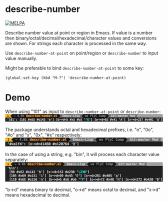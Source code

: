 # describe-number

[![MELPA](http://melpa.org/packages/describe-number-badge.svg)](http://melpa.org/#/describe-number)

Describe number value at point or region in Emacs. If value is a number then binary/octal/decimal/hexadecimal/character values and conversions are shown. For strings each character is processed in the same way.

Use `describe-number-at-point` on point/region or `describe-number` to input value manually.

Might be preferable to bind `describe-number-at-point` to some key:
```elisp
(global-set-key (kbd "M-?") 'describe-number-at-point)
```

# Demo
When using "101" as input to `describe-number-at-point` or `describe-number`:
![](demo-num.png)

The package understands octal and hexadecimal prefixes, i.e. "o", "0o", "#o" and "x", "0x", "#x" respectively:
![](demo-prefix-num.png)

In the case of using a string, e.g. "bin", it will process each character value separately:
![](demo-string.png)

"b->d" means binary to decimal, "o->d" means octal to decimal, and "x->d" means hexadecimal to decimal.
